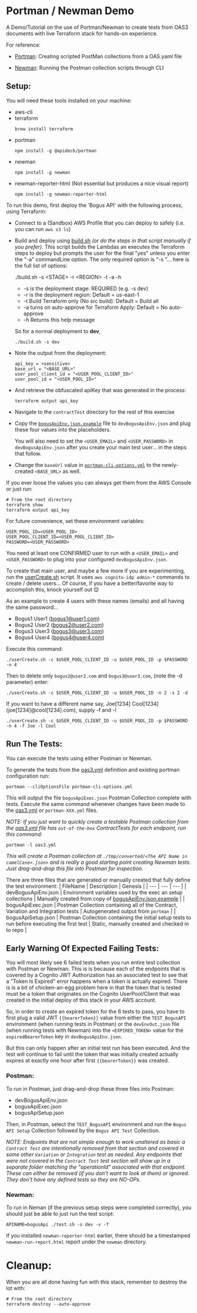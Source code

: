 # Portman / Newman Demo

A Demo/Tutorial on the use of Portman/Newman to create tests from OAS3 documents with live Terraform stack for hands-on experience.

For reference:

- [Portman](https://github.com/apideck-libraries/portman): Creating scripted PostMan collections from a OAS.yaml file

- [Newman](https://github.com/postmanlabs/newman): Running the Postman collection scripts through CLI

## Setup:

You will need these tools installed on your machine:

- aws-cli
- terraform
  ```
  brew install terraform
  ```
- portman
  ```
  npm install -g @apideck/portman
  ```
- newman
  ```
  npm install -g newman
  ```
- newman-reporter-html (Not essential but produces a nice visual report)
  ```
  npm install -g newman-reporter-html
  ```

To run this demo, first deploy the 'Bogus API' with the following process, using Terraform:

- Connect to a (Sandbox) AWS Profile that you can deploy to safely (i.e. you can run `aws s3 ls`)
- Build and deploy using [build.sh](build.sh) _(or do the steps in that script manually if you prefer)_.
  This script builds the Lambdas an executes the Terraform steps to deploy but prompts the user for the final "yes"
  unless you enter the "-a" commandLine option. The only required option is "-s <STAGE>"... here is the full list of options:

  ./build.sh -s \<STAGE\> -r \<REGION\> -t -a -h

  - -s is the deployment stage: REQUIRED (e.g. -s dev)
  - -r is the deployment region: Default = us-east-1
  - -t Build Terraform only (No src build): Default = Build all
  - -a turns on auto-approve for Terraform Apply: Default = No auto-approve
  - -h Returns this help message

  So for a normal deployment to **dev**,

  ```
  ./build.sh -s dev
  ```

- Note the output from the deployment:

  ```
  api_key = <sensitive>
  base_url = "<BASE_URL>"
  user_pool_client_id = "<USER_POOL_CLIENT_ID>"
  user_pool_id = "<USER_POOL_ID>"
  ```

- And retrieve the obfuscated apiKey that was generated in the process:
  ```
  terraform output api_key
  ```
- Navigate to the `contractTest` directory for the rest of this exercise
- Copy the [`bogusApiEnv.json.example`](contractTest/bogusApiEnv.json.example) file to `devBogusApiEnv.json` and plug these four values into the placeholders.

  You will also need to set the `<USER_EMAIL>` and `<USER_PASSWORD>` in `devBogusApiEnv.json` after you create your main test user... in the steps that follow.

- Change the `baseUrl` value in [`portman-cli-options.yml`](contractTest/portman-cli-options.yml) to the newly-created `<BASE_URL>` as well.

If you ever loose the values you can always get them from the AWS Console or just run:

```
# From the root directory
terraform show
terraform output api_key
```

For future convenience, set these environment variables:

```
USER_POOL_ID=<USER_POOL_ID>
USER_POOL_CLIENT_ID=<USER_POOL_CLIENT_ID>
PASSWORD=<USER_PASSWORD>
```

You need at least one CONFIRMED user to run with a `<USER_EMAIL>` and `<USER_PASSWORD>` to plug into your configured `devBogusApiEnv.json`.

To create that main user, and maybe a few more if you are experimenting, run the [userCreate.sh](contractTest/userCreate.sh) script. It uses `aws cognito-idp admin-*` commands to create / delete users... Of course, if you have a better/favorite way to accomplish this, knock yourself out 😊

As an example to create 4 users with these names (emails) and all having the same password...

- Bogus1 User1 (bogus1@user1.com)
- Bogus2 User2 (bogus2@user2.com)
- Bogus3 User3 (bogus3@user3.com)
- Bogus4 User4 (bogus4@user4.com)

Execute this command:

```
./userCreate.sh -c $USER_POOL_CLIENT_ID -u $USER_POOL_ID -p $PASSWORD -n 4
```

Then to delete only `bogus2@user2.com` and `bogus3@user3.com`, (note the -d parameter) enter:

```
./userCreate.sh -c $USER_POOL_CLIENT_ID -u $USER_POOL_ID -n 2 -s 2 -d
```

If you want to have a different name say, Joe[1234] Cool[1234] (joe[1234]@cool[1234].com), supply -f and -l

```
./userCreate.sh -c $USER_POOL_CLIENT_ID -u $USER_POOL_ID -p $PASSWORD -n 4 -f Joe -l Cool
```

## Run The Tests:

You can execute the tests using either Postman or Newman.

To generate the tests from the [oas3.yml](contractTest/oas3.yml) definition and existing portman configuration run:

```
portman --cliOptionsFile portman-cli-options.yml
```

This will output the file `bogusApiExec.json` Postman Collection complete with tests.
Execute the same command whenever changes have been made to the [oas3.yml](contractTest/oas3.yml) or `portman-XXX.yml` files.

_NOTE: If you just want to quickly create a testable Postman collection from the [oas3.yml](contractTest/oas3.yml) file has `out-of-the-box` ContractTests for each endpoint, run this command:_

```
portman -l oas3.yml
```

_This will create a Postman collection at `./tmp/converted/<The API Name in camelCase>.json>` and is really a good starting point creating Newman tests. Just drag-and-drop this file into Postman for inspection._

There are three files that are generated or manually created that fully define the test environment:
| FileName | Description | Genesis |
| --- | --- | --- |
| devBogusApiEnv.json | Environment variables used by the exec an setup collections | Manually created from copy of [bogusApiEnv.json.example](contractTest/bogusApiEnv.json.example) |
| bogusApiExec.json | Postman Collection containing all of the Contract, Variation and Integration tests | Autogenerated output from `portman` |
| bogusApiSetup.json | Postman Collection containing the initial setup tests to run before executing the first test | Static, manually created and checked in to repo |

## Early Warning Of Expected Failing Tests:

You will most likely see 6 failed tests when you run entire test collection with Postman or Newman. This is is because each of the endpoints that is covered by a Cognito JWT Authorization has an associated test to see that a "Token Is Expired" error happens when a token is actually expired. There is is a bit of chicken-an-egg problem here in that the token that is tested must be a token that originates on the Cognito UserPool/Client that was created in the initial deploy of this stack in your AWS account.

So, in order to create an expired token for the 6 tests to pass, you have to first plug a valid JWT `{{bearerToken}}` value from either the `TEST_BogusAPI` environment (when running tests in Postman) or the `devEnvOut.json` file (when running tests with Newman) into the `<EXPIRED_TOKEN>` value for the `expiredBearerToken` key in `devBogusApiEnv.json`.

But this can only happen after an initial test run has been executed. And the test will continue to fail until the token that was initially created actually expires at exactly one hour after first `{{bearerToken}}` was created.

### Postman:

To run in Postman, just drag-and-drop these three files into Postman:

- devBogusApiEnv.json
- bogusApiExec.json
- bogusApiSetup.json

Then, in Postman, select the `TEST_BogusAPI` environment and run the `Bogus API Setup` Collection followed by the `Bogus API Test` Collection.

_NOTE: Endpoints that are not simple enough to work unaltered as basic a `Contract Test` are intentionally removed from that section and covered in some other `Variation` or `Integration` test as needed. Any endpoints that were not covered in the `Contract Test` test section will show up in a separate folder matching the "operationId" associated with that endpoint. These can either be removed (if you don't want to look at them) or ignored. They don't have any defined tests so they are NO-OPs._

### Newman:

To run in Neman (if the previous setup steps were completed correctly), you should just be able to just run the test script:

```
APINAME=bogusApi ./test.sh -s dev -v -f
```

If you installed `newman-reporter-html` earlier, there should be a timestamped `newman-run-report.html` report under the `newman` directory.

# Cleanup:

When you are all done having fun with this stack, remember to destroy the lot with:

```
# From the root directory
terraform destroy --auto-approve
```
